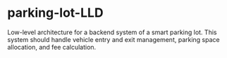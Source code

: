 # parking-lot-LLD
Low-level architecture for a backend system of a smart parking lot. This system should handle vehicle entry and exit management, parking space allocation, and fee calculation.
